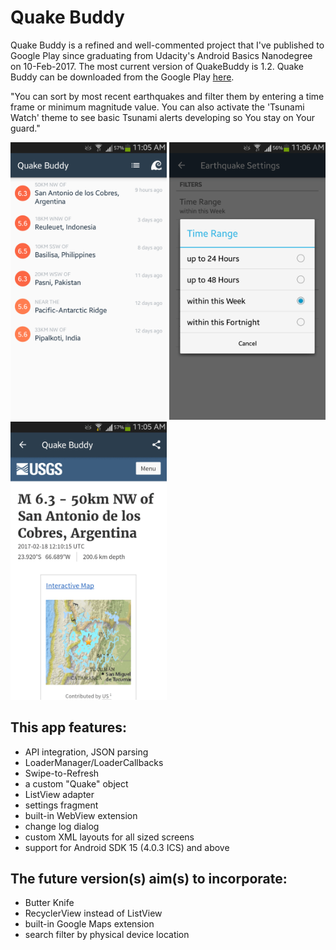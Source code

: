 # Quake Buddy

Quake Buddy is a refined and well-commented project that I've published to Google Play since graduating from Udacity's Android Basics Nanodegree on 10-Feb-2017. The most current version of QuakeBuddy is 1.2. Quake Buddy can be downloaded from the Google Play <a href="https://play.google.com/store/apps/details?id=com.gumgoose.app.quakebuddy" target="_BLANK">here</a>.

"You can sort by most recent earthquakes and filter them by entering a time frame or minimum magnitude value. You can also activate the 'Tsunami Watch' theme to see basic Tsunami alerts developing so You stay on Your guard."

<img src="https://raw.githubusercontent.com/learn-mobile-16/QuakeBuddy/master/artwork/v1.2-pic1.png" width="250" />
<img src="https://raw.githubusercontent.com/learn-mobile-16/QuakeBuddy/master/artwork/v1.2-pic2.png" width="250" />
<img src="https://raw.githubusercontent.com/learn-mobile-16/QuakeBuddy/master/artwork/v1.2-pic3.png" width="250" />

## This app features:
- API integration, JSON parsing
- LoaderManager/LoaderCallbacks
- Swipe-to-Refresh
- a custom "Quake" object
- ListView adapter
- settings fragment
- built-in WebView extension
- change log dialog
- custom XML layouts for all sized screens
- support for Android SDK 15 (4.0.3 ICS) and above

## The future version(s) aim(s) to incorporate:
- Butter Knife
- RecyclerView instead of ListView
- built-in Google Maps extension
- search filter by physical device location
